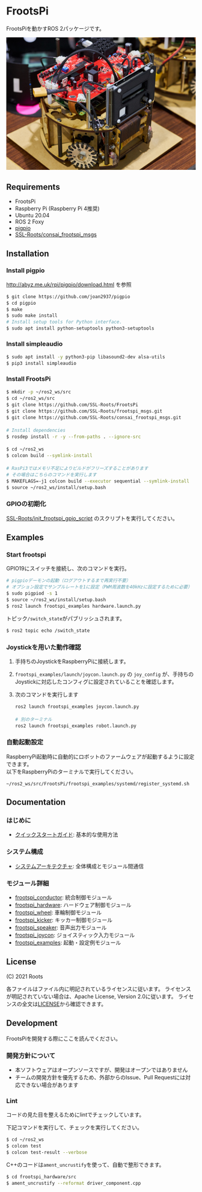 # FrootsPi

FrootsPiを動かすROS 2パッケージです。

![](./resources/frootspi.jpg)

## Requirements

- FrootsPi
- Raspberry Pi (Raspberry Pi 4推奨)
- Ubuntu 20.04
- ROS 2 Foxy
- [pigpio](http://abyz.me.uk/rpi/pigpio/)
- [SSL-Roots/consai_frootspi_msgs](https://github.com/SSL-Roots/consai_frootspi_msgs)

## Installation

### Install pigpio

http://abyz.me.uk/rpi/pigpio/download.html
を参照

```sh
$ git clone https://github.com/joan2937/pigpio
$ cd pigpio
$ make
$ sudo make install
# Install setup tools for Python interface.
$ sudo apt install python-setuptools python3-setuptools
```

### Install simpleaudio

```sh
$ sudo apt install -y python3-pip libasound2-dev alsa-utils
$ pip3 install simpleaudio
```

### Install FrootsPi

```sh
$ mkdir -p ~/ros2_ws/src
$ cd ~/ros2_ws/src
$ git clone https://github.com/SSL-Roots/FrootsPi
$ git clone https://github.com/SSL-Roots/frootspi_msgs.git
$ git clone https://github.com/SSL-Roots/consai_frootspi_msgs.git

# Install dependencies
$ rosdep install -r -y --from-paths . --ignore-src

$ cd ~/ros2_ws
$ colcon build --symlink-install

# RasPi3ではメモリ不足によりビルドがフリーズすることがあります
# その場合はこちらのコマンドを実行します
$ MAKEFLAGS=-j1 colcon build --executor sequential --symlink-install
$ source ~/ros2_ws/install/setup.bash
```

### GPIOの初期化

[SSL-Roots/init_frootspi_gpio_script](https://github.com/SSL-Roots/init_frootspi_gpio_script) のスクリプトを実行してください。

## Examples

### Start frootspi

GPIO19にスイッチを接続し、次のコマンドを実行。

```sh
# pigpioデーモンの起動（ログアウトするまで再実行不要）
# オプション設定でサンプルレートを1に設定（PWM周波数を40kHzに設定するために必要）
$ sudo pigpiod -s 1
$ source ~/ros2_ws/install/setup.bash
$ ros2 launch frootspi_examples hardware.launch.py 
```

トピック`/switch_state`がパブリッシュされます。

```sh
$ ros2 topic echo /switch_state
```

### Joystickを用いた動作確認
1. 手持ちのJoystickをRaspberryPiに接続します。
2. `frootspi_examples/launch/joycon.launch.py` の `joy_config` が、手持ちのJoystickに対応したコンフィグに設定されていることを確認します。
3. 次のコマンドを実行します

    ```sh
    ros2 launch frootspi_examples joycon.launch.py

    # 別のターミナル
    ros2 launch frootspi_examples robot.launch.py
    ```

### 自動起動設定
RaspberryPi起動時に自動的にロボットのファームウェアが起動するように設定できます。  
以下をRaspberryPiのターミナルで実行してください。

```
~/ros2_ws/src/FrootsPi/frootspi_examples/systemd/register_systemd.sh 
```

## Documentation

### はじめに
- [クイックスタートガイド](./docs/quickstart.md): 基本的な使用方法

### システム構成
- [システムアーキテクチャ](./docs/architecture.md): 全体構成とモジュール間通信

### モジュール詳細
- [frootspi_conductor](./docs/modules/frootspi_conductor.md): 統合制御モジュール
- [frootspi_hardware](./docs/modules/frootspi_hardware.md): ハードウェア制御モジュール
- [frootspi_wheel](./docs/modules/frootspi_wheel.md): 車輪制御モジュール
- [frootspi_kicker](./docs/modules/frootspi_kicker.md): キッカー制御モジュール
- [frootspi_speaker](./docs/modules/frootspi_speaker.md): 音声出力モジュール
- [frootspi_joycon](./docs/modules/frootspi_joycon.md): ジョイスティック入力モジュール
- [frootspi_examples](./docs/modules/frootspi_examples.md): 起動・設定例モジュール

## License

(C) 2021 Roots

各ファイルはファイル内に明記されているライセンスに従います。
ライセンスが明記されていない場合は、Apache License, Version 2.0に従います。
ライセンスの全文は[LICENSE](./LICENSE)から確認できます。

## Development

FrootsPiを開発する際にここを読んでください。

### 開発方針について

- 本ソフトウェアはオープンソースですが、開発はオープンではありません
- チームの開発方針を優先するため、外部からのIssue、Pull Requestには対応できない場合があります

### Lint

コードの見た目を整えるためにlintでチェックしています。

下記コマンドを実行して、チェックを実行してください。

```sh
$ cd ~/ros2_ws
$ colcon test
$ colcon test-result --verbose
```

C++のコードは`ament_uncrustify`を使って、自動で整形できます。

```sh
$ cd frootspi_hardware/src
$ ament_uncrustify --reformat driver_component.cpp
```
